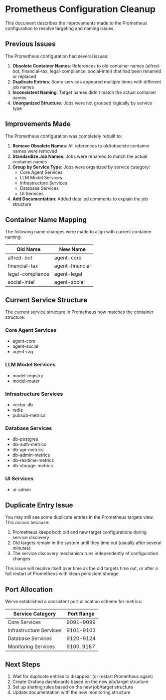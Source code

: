 # Prometheus Configuration Cleanup

This document describes the improvements made to the Prometheus configuration to resolve targeting and naming issues.

## Previous Issues

The Prometheus configuration had several issues:

1. **Obsolete Container Names**: References to old container names (alfred-bot, financial-tax, legal-compliance, social-intel) that had been renamed or replaced
2. **Duplicate Entries**: Some services appeared multiple times with different job names
3. **Inconsistent Naming**: Target names didn't match the actual container names
4. **Unorganized Structure**: Jobs were not grouped logically by service type

## Improvements Made

The Prometheus configuration was completely rebuilt to:

1. **Remove Obsolete Names**: All references to old/obsolete container names were removed
2. **Standardize Job Names**: Jobs were renamed to match the actual container names
3. **Group by Service Type**: Jobs were organized by service category:
   - Core Agent Services
   - LLM Model Services
   - Infrastructure Services
   - Database Services
   - UI Services
4. **Add Documentation**: Added detailed comments to explain the job structure

## Container Name Mapping

The following name changes were made to align with current container naming:

| Old Name | New Name |
|----------|----------|
| alfred-bot | agent-core |
| financial-tax | agent-financial |
| legal-compliance | agent-legal |
| social-intel | agent-social |

## Current Service Structure

The current service structure in Prometheus now matches the container structure:

### Core Agent Services
- agent-core
- agent-social
- agent-rag

### LLM Model Services
- model-registry
- model-router

### Infrastructure Services
- vector-db
- redis
- pubsub-metrics

### Database Services
- db-postgres
- db-auth-metrics
- db-api-metrics
- db-admin-metrics
- db-realtime-metrics
- db-storage-metrics

### UI Services
- ui-admin

## Duplicate Entry Issue

You may still see some duplicate entries in the Prometheus targets view. This occurs because:

1. Prometheus keeps both old and new target configurations during service discovery
2. Old targets remain in the system until they time out (usually after several minutes)
3. The service discovery mechanism runs independently of configuration changes

This issue will resolve itself over time as the old targets time out, or after a full restart of Prometheus with clean persistent storage.

## Port Allocation

We've established a consistent port allocation scheme for metrics:

| Service Category | Port Range |
|------------------|------------|
| Core Services | 9091-9099 |
| Infrastructure Services | 9101-9103 |
| Database Services | 9120-9124 |
| Monitoring Services | 9100, 9187 |

## Next Steps

1. Wait for duplicate entries to disappear (or restart Prometheus again)
2. Create Grafana dashboards based on the new job/target structure
3. Set up alerting rules based on the new job/target structure
4. Update documentation with the new monitoring structure